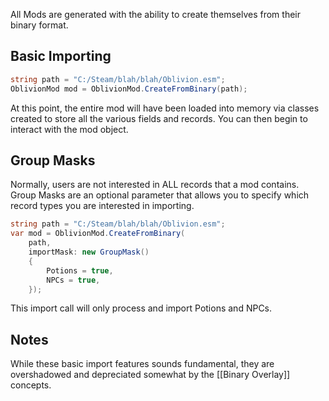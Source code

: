 All Mods are generated with the ability to create themselves from their binary format.
## Basic Importing
```cs
string path = "C:/Steam/blah/blah/Oblivion.esm";
OblivionMod mod = OblivionMod.CreateFromBinary(path);
```
At this point, the entire mod will have been loaded into memory via classes created to store all the various fields and records.   You can then begin to interact with the mod object.  

## Group Masks
Normally, users are not interested in ALL records that a mod contains.  Group Masks are an optional parameter that allows you to specify which record types you are interested in importing.
```cs
string path = "C:/Steam/blah/blah/Oblivion.esm";
var mod = OblivionMod.CreateFromBinary(
    path,
    importMask: new GroupMask()
    {
        Potions = true,
        NPCs = true,
    }); 
```
This import call will only process and import Potions and NPCs.

## Notes
While these basic import features sounds fundamental, they are overshadowed and depreciated somewhat by the [[Binary Overlay]] concepts.
